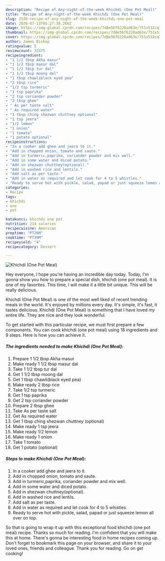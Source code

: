 ```yaml
---
description: "Recipe of Any-night-of-the-week Khichdi (One Pot Meal)"
title: "Recipe of Any-night-of-the-week Khichdi (One Pot Meal)"
slug: 2530-recipe-of-any-night-of-the-week-khichdi-one-pot-meal
date: 2020-07-13T05:27:38.266Z
image: https://img-global.cpcdn.com/recipes/7d8e56f6220ad63e/751x532cq70/khichdi-one-pot-meal-recipe-main-photo.jpg
thumbnail: https://img-global.cpcdn.com/recipes/7d8e56f6220ad63e/751x532cq70/khichdi-one-pot-meal-recipe-main-photo.jpg
cover: https://img-global.cpcdn.com/recipes/7d8e56f6220ad63e/751x532cq70/khichdi-one-pot-meal-recipe-main-photo.jpg
author: James Bishop
ratingvalue: 5
reviewcount: 32475
recipeingredient:
- "1 1/2 tbsp Akha masur"
- "1 1/2 tbsp masur dal"
- "1 1/2 tbsp tur dal"
- "1 1/2 tbsp moong dal"
- "1 tbsp chawliblack eyed pea"
- "2 tbsp rice"
- "1/2 tsp turmeric"
- "1 tsp paprika"
- "2 tsp coriander powder"
- "2 tbsp ghee"
- " As per taste salt"
- " As required water"
- "1 tbsp ching shezwan chuttney optional"
- "1 tsp jeera"
- "1/2 lemon"
- "1 onion"
- "1 tomato"
- "1 potato optional"
recipeinstructions:
- "In a cooker add ghee and jeera to it."
- "Add in chopped onion, tomato and saute."
- "Add in turmeric,paprika, coriander powder and mix well."
- "Add in some water and diced potato."
- "Add in shezwan chuttney(optional)."
- "Add in washed rice and lentils."
- "Add salt as per taste."
- "Add in water as required and let cook for 4 to 5 whistles."
- "Ready to serve hot with pickle, salad, papad or just squeeze lemon all over on top."
categories:
- Recipe
tags:
- khichdi
- one
- pot

katakunci: khichdi one pot 
nutrition: 214 calories
recipecuisine: American
preptime: "PT26M"
cooktime: "PT30M"
recipeyield: "4"
recipecategory: Dessert

---
```



![Khichdi (One Pot Meal)](https://img-global.cpcdn.com/recipes/7d8e56f6220ad63e/751x532cq70/khichdi-one-pot-meal-recipe-main-photo.jpg)

Hey everyone, I hope you're having an incredible day today. Today, I'm gonna show you how to prepare a special dish, khichdi (one pot meal). It is one of my favorites. This time, I will make it a little bit unique. This will be really delicious.

Khichdi (One Pot Meal) is one of the most well liked of recent trending meals in the world. It's enjoyed by millions every day. It's simple, it's fast, it tastes delicious. Khichdi (One Pot Meal) is something that I have loved my entire life. They are nice and they look wonderful.




To get started with this particular recipe, we must first prepare a few components. You can cook khichdi (one pot meal) using 18 ingredients and 9 steps. Here is how you can achieve it.

<!--inarticleads1-->

##### The ingredients needed to make Khichdi (One Pot Meal):

1. Prepare 1 1/2 tbsp Akha masur
1. Make ready 1 1/2 tbsp masur dal
1. Take 1 1/2 tbsp tur dal
1. Get 1 1/2 tbsp moong dal
1. Get 1 tbsp chawli(black eyed pea)
1. Make ready 2 tbsp rice
1. Take 1/2 tsp turmeric
1. Get 1 tsp paprika
1. Get 2 tsp coriander powder
1. Prepare 2 tbsp ghee
1. Take  As per taste salt
1. Get  As required water
1. Get 1 tbsp ching shezwan chuttney (optional)
1. Make ready 1 tsp jeera
1. Make ready 1/2 lemon
1. Make ready 1 onion
1. Take 1 tomato
1. Get 1 potato (optional)




<!--inarticleads2-->

##### Steps to make Khichdi (One Pot Meal):

1. In a cooker add ghee and jeera to it.
1. Add in chopped onion, tomato and saute.
1. Add in turmeric,paprika, coriander powder and mix well.
1. Add in some water and diced potato.
1. Add in shezwan chuttney(optional).
1. Add in washed rice and lentils.
1. Add salt as per taste.
1. Add in water as required and let cook for 4 to 5 whistles.
1. Ready to serve hot with pickle, salad, papad or just squeeze lemon all over on top.




So that is going to wrap it up with this exceptional food khichdi (one pot meal) recipe. Thanks so much for reading. I'm confident that you will make this at home. There's gonna be interesting food in home recipes coming up. Don't forget to bookmark this page on your browser, and share it to your loved ones, friends and colleague. Thank you for reading. Go on get cooking!
